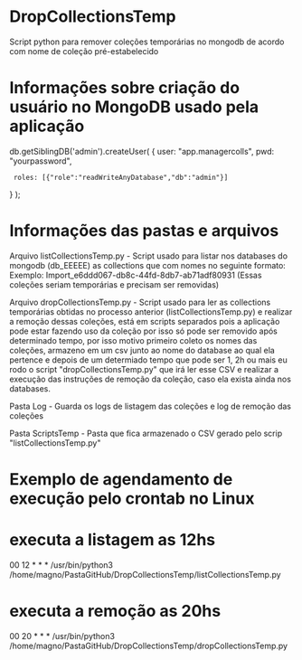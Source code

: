 # DropCollectionsTemp
Script python para remover coleções temporárias no mongodb de acordo com nome de coleção pré-estabelecido


# Informações sobre criação do usuário no MongoDB usado pela aplicação
db.getSiblingDB('admin').createUser(
   {
     user: "app.managercolls",
     pwd: "yourpassword",
     
     roles: [{"role":"readWriteAnyDatabase","db":"admin"}]
   }
);


# Informações das pastas e arquivos

Arquivo listCollectionsTemp.py - Script usado para listar nos databases do mongodb (db_EEEEE) as collections que com nomes no seguinte formato: 
Exemplo: Import_e6ddd067-db8c-44fd-8db7-ab71adf80931 (Essas coleções seriam temporárias e precisam ser removidas)

Arquivo dropCollectionsTemp.py - Script usado para ler as collections temporárias obtidas no processo anterior (listCollectionsTemp.py) e realizar a remoção dessas coleções, está em scripts separados pois a aplicação pode estar fazendo uso da coleção por isso só pode ser removido após determinado tempo, por isso motivo primeiro coleto os nomes das coleções, armazeno em um csv junto ao nome do database ao qual ela pertence e depois de um determiado tempo que pode ser 1, 2h ou mais eu rodo o script "dropCollectionsTemp.py" que irá ler esse CSV e realizar a execução das instruções de remoção da coleção, caso ela exista ainda nos databases.

Pasta Log - Guarda os logs de listagem das coleções e log de remoção das coleções

Pasta ScriptsTemp - Pasta que fica armazenado o CSV gerado pelo scrip "listCollectionsTemp.py"


# Exemplo de agendamento de execução pelo crontab no Linux

# executa a listagem as 12hs
00 12 * * * /usr/bin/python3 /home/magno/PastaGitHub/DropCollectionsTemp/listCollectionsTemp.py

# executa a remoção as 20hs
00 20 * * * /usr/bin/python3 /home/magno/PastaGitHub/DropCollectionsTemp/dropCollectionsTemp.py


